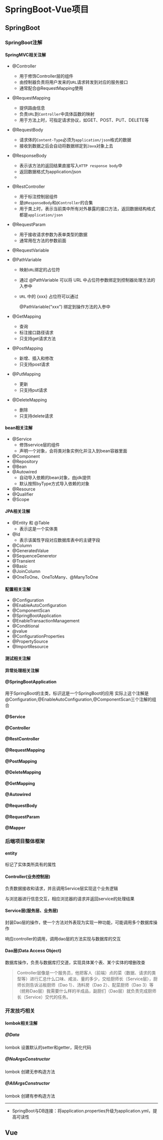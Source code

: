 # SpringBoot-Vue项目

## SpringBoot

### SpringBoot注解

#### SpringMVC相关注解

* @Controller

  * 用于修饰Controller层的组件
  * 由控制器负责将用户发来的`URL`请求转发到对应的服务接口
  * 通常配合@RequestMapping使用

* @RequestMapping

  * 提供路由信息
  * 负责`URL`到`Controller`中具体函数的映射
  * 用于方法上时，可指定请求协议，如GET、POST、PUT、DELETE等

* @RequestBody

  * 请求体的`Content-Type`必须为`application/json`格式的数据
  * 接收到数据之后会自动将数据绑定到`Java`对象上去

* @ResponseBody

  * 表示该方法的返回结果直接写入`HTTP response body`中
  * 返回数据格式为application/json
  * 

* @RestController

  * 用于标注控制层组件
  * 是`@ResponseBody`和`@Controller`的合集
  * 用于类上时，表示当前类中所有对外暴露的接口方法，返回数据结构格式都是`application/json`

* @RequestParam

  * 用于接收请求参数为表单类型的数据
  * 通常用在方法的参数前面

* @RequestVariable

* @PathVariable

  * 映射`URL`绑定的占位符

  * 通过 @PathVariable 可以将 URL 中占位符参数绑定到控制器处理方法的入参中

  * `URL` 中的 {xxx} 占位符可以通过

    @PathVariable(“xxx”) 绑定到操作方法的入参中

* @GetMapping

  * 查询
  * 标注接口路径请求
  * 只支持get请求方法

* @PostMapping

  * 新增、插入和修改
  * 只支持post请求

* @PutMapping

  * 更新
  * 只支持put请求

* @DeleteMapping

  * 删除
  * 只支持delete请求

#### bean相关注解

* @Service
  * 修饰service层的组件
  * 声明一个对象，会将类对象实例化并注入到bean容器里面
* @Component
* @Repository
* @Bean
* @Autowired
  * 自动导入依赖的bean对象，由jdk提供
  * 默认按照byType方式导入依赖的对象
* @Resource
* @Qualifier
* @Scope

#### JPA相关注解

* @Entity 和 @Table
  * 表示这是一个实体类
* @Id
  * 表示该属性字段对应数据库表中的主键字段
* @Column
* @GeneratedValue
* @SequenceGeneretor
* @Transient
* @Basic
* @JoinColumn
* @OneToOne、OneToMany、@ManyToOne

#### 配置相关注解

* @Configuration
* @EnableAutoConfiguration
* @ComponentScan
* @SpringBootApplication
* @EnableTransactionManagement
* @Conditional
* @value
* @ConfigurationProperties
* @PropertySource
* @ImportResource

#### 测试相关注解

#### 异常处理相关注解

#### 



#### @SpringBootApplication

用于SpringBoot的主类，标识这是一个SpringBoot的应用
实际上这个注解是@Configuration,@EnableAutoConfiguration,@ComponentScan三个注解的组合

#### @Service

#### @Controller

#### @RestController

#### @RequestMapping

#### @PostMapping

#### @DeleteMapping

#### @GetMapping

#### @Autowired

#### @RequestBody

#### @RequestParam

#### 

#### @Mapper



### 后端项目整体框架

#### entity

标记了实体类所具有的属性

#### Controller(业务控制层)

负责数据接收和请求，并且调用Service层实现这个业务逻辑

与浏览器进行信息交互，相应浏览器的请求并返回service的处理结果

#### Service层(服务层、业务层)

封装Dao层的操作，使一个方法对外表现为实现一种功能，可能调用多个数据库操作

响应controller的调用，调用dao层的方法实现与数据库的交互

#### Dao层(Data Access Object)

数据库操作，负责与数据库打交道，实现具体某个表、某个实体的增删改查

>Controller层像是一个服务员，他把客人（前端）点的菜（数据、请求的类型等）进行汇总什么口味、咸淡、量的多少，交给厨师长（Service层），厨师长则告诉沾板厨师（Dao 1）、汤料房（Dao 2）、配菜厨师（Dao 3）等（统称Dao层）我需要什么样的半成品，副厨们（Dao层）就负责完成厨师长（Service）交代的任务。

### 开发技巧相关

#### lombok相关注解

##### @Data

lombok 设置默认的setter和getter，简化代码

##### @NoArgsConstructor

lombok 创建无参构造方法

##### @AllArgsConstructor

lombok 创建有参构造方法





-------------

* SpringBoot与DB连接：将application.properties升级为application.yml，提高可读性

## Vue




